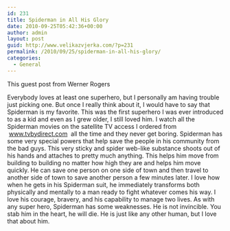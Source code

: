 ```yaml
---
id: 231
title: Spiderman in All His Glory
date: 2010-09-25T05:42:36+00:00
author: admin
layout: post
guid: http://www.velikazvjerka.com/?p=231
permalink: /2010/09/25/spiderman-in-all-his-glory/
categories:
  - General
---
```

This guest post from Werner Rogers

Everybody loves at least one superhero, but I personally am having trouble just picking one. But once I really think about it, I would have to say that Spiderman is my favorite. This was the first superhero I was ever introduced to as a kid and even as I grew older, I still loved him. I watch all the Spiderman movies on the satellite TV access I ordered from &nbsp;www.tvbydirect.com&nbsp; all the time and they never get boring. Spiderman has some very special powers that help save the people in his community from the bad guys. This very sticky and spider web-like substance shoots out of his hands and attaches to pretty much anything. This helps him move from building to building no matter how high they are and helps him move quickly. He can save one person on one side of town and then travel to another side of town to save another person a few minutes later. I love how when he gets in his Spiderman suit, he immediately transforms both physically and mentally to a man ready to fight whatever comes his way. I love his courage, bravery, and his capability to manage two lives. As with any super hero, Spiderman has some weaknesses. He is not invincible. You stab him in the heart, he will die. He is just like any other human, but I love that about him.